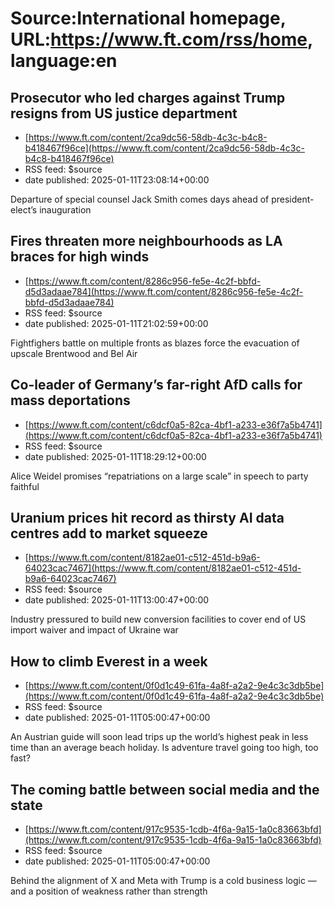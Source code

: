 # Source:International homepage, URL:https://www.ft.com/rss/home, language:en

## Prosecutor who led charges against Trump resigns from US justice department
 - [https://www.ft.com/content/2ca9dc56-58db-4c3c-b4c8-b418467f96ce](https://www.ft.com/content/2ca9dc56-58db-4c3c-b4c8-b418467f96ce)
 - RSS feed: $source
 - date published: 2025-01-11T23:08:14+00:00

Departure of special counsel Jack Smith comes days ahead of president-elect’s inauguration

## Fires threaten more neighbourhoods as LA braces for high winds
 - [https://www.ft.com/content/8286c956-fe5e-4c2f-bbfd-d5d3adaae784](https://www.ft.com/content/8286c956-fe5e-4c2f-bbfd-d5d3adaae784)
 - RSS feed: $source
 - date published: 2025-01-11T21:02:59+00:00

Fightfighers battle on multiple fronts as blazes force the evacuation of upscale Brentwood and Bel Air

## Co-leader of Germany’s far-right AfD calls for mass deportations
 - [https://www.ft.com/content/c6dcf0a5-82ca-4bf1-a233-e36f7a5b4741](https://www.ft.com/content/c6dcf0a5-82ca-4bf1-a233-e36f7a5b4741)
 - RSS feed: $source
 - date published: 2025-01-11T18:29:12+00:00

Alice Weidel promises “repatriations on a large scale” in speech to party faithful

## Uranium prices hit record as thirsty AI data centres add to market squeeze
 - [https://www.ft.com/content/8182ae01-c512-451d-b9a6-64023cac7467](https://www.ft.com/content/8182ae01-c512-451d-b9a6-64023cac7467)
 - RSS feed: $source
 - date published: 2025-01-11T13:00:47+00:00

Industry pressured to build new conversion facilities to cover end of US import waiver and impact of Ukraine war

## How to climb Everest in a week
 - [https://www.ft.com/content/0f0d1c49-61fa-4a8f-a2a2-9e4c3c3db5be](https://www.ft.com/content/0f0d1c49-61fa-4a8f-a2a2-9e4c3c3db5be)
 - RSS feed: $source
 - date published: 2025-01-11T05:00:47+00:00

An Austrian guide will soon lead trips up the world’s highest peak in less time than an average beach holiday. Is adventure travel going too high, too fast?

## The coming battle between social media and the state
 - [https://www.ft.com/content/917c9535-1cdb-4f6a-9a15-1a0c83663bfd](https://www.ft.com/content/917c9535-1cdb-4f6a-9a15-1a0c83663bfd)
 - RSS feed: $source
 - date published: 2025-01-11T05:00:47+00:00

Behind the alignment of X and Meta with Trump is a cold business logic — and a position of weakness rather than strength

